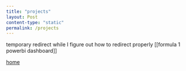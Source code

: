 ```yaml
---
title: "projects"
layout: Post
content-type: "static"
permalink: /projects
---
```

temporary redirect while I figure out how to redirect properly
[[formula 1 powerbi dashboard]]


[home](/benicerxd.github.io/README.md)